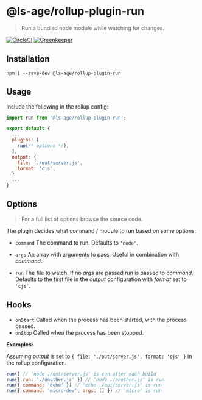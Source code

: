 # @ls-age/rollup-plugin-run

> Run a bundled node module while watching for changes.

[![CircleCI](https://circleci.com/gh/ls-age/rollup-plugin-run.svg?style=svg)](https://circleci.com/gh/ls-age/workflows/rollup-plugin-run/)
[![Greenkeeper](https://badges.greenkeeper.io/ls-age/rollup-plugin-run.svg)](https://greenkeeper.io/)

## Installation

```
npm i --save-dev @ls-age/rollup-plugin-run
```

## Usage

Include the following in the rollup config:

```javascript
import run from '@ls-age/rollup-plugin-run';

export default {
  ...
  plugins: [
    run(/* options */),
  ],
  output: {
    file: './out/server.js',
    format: 'cjs',
  }
  ...
}
```

## Options

> For a full list of options browse the source code.

The plugin decides what command / module to run based on some options:

- `command` The command to run. Defaults to `'node'`.
- `args` An array with arguments to pass. Useful in combination with *command*.

- `run` The file to watch. If no *args* are passed *run* is passed to *command*. Defaults to the first file in the *output* configuration with *format* set to `'cjs'`.

## Hooks

- `onStart` Called when the process has been started, with the process passed.
- `onStop` Called when the process has been stopped.

**Examples:**

Assuming *output* is set to `{ file: './out/server.js', format: 'cjs' }` in the rollup configuration.

```javascript
run() // 'node ./out/server.js' is run after each build
run({ run: './another.js' }) // 'node ./another.js' is run
run({ command: 'echo' }) // 'echo ./out/server.js' is run
run({ command: 'micro-dev', args: [] }) // 'micro' is run
```

